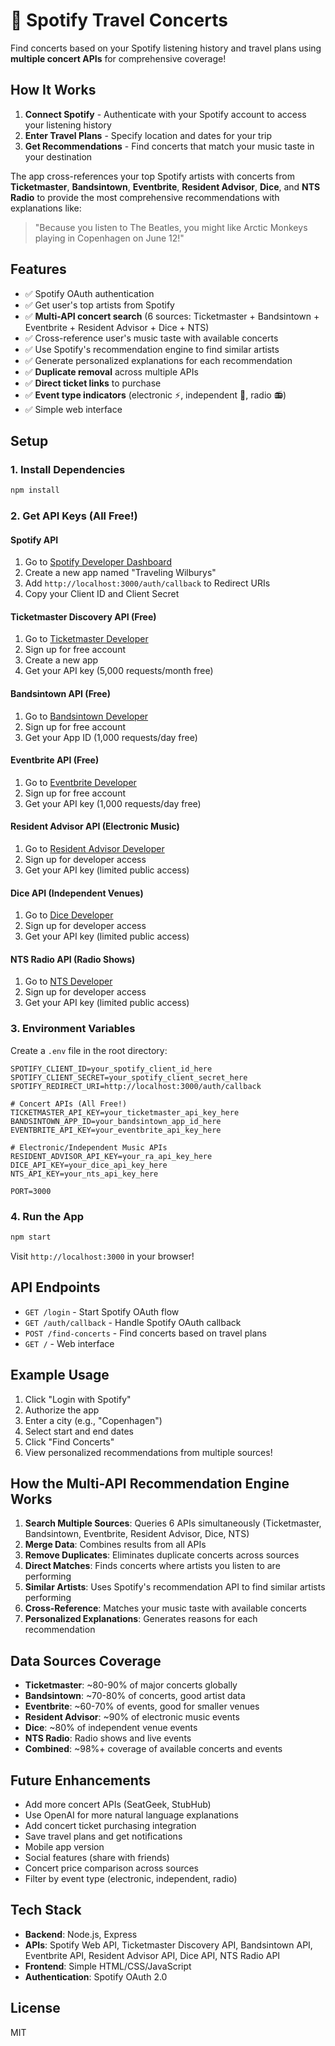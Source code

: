 # 🎵 Spotify Travel Concerts

Find concerts based on your Spotify listening history and travel plans using **multiple concert APIs** for comprehensive coverage!

## How It Works

1. **Connect Spotify** - Authenticate with your Spotify account to access your listening history
2. **Enter Travel Plans** - Specify location and dates for your trip
3. **Get Recommendations** - Find concerts that match your music taste in your destination

The app cross-references your top Spotify artists with concerts from **Ticketmaster**, **Bandsintown**, **Eventbrite**, **Resident Advisor**, **Dice**, and **NTS Radio** to provide the most comprehensive recommendations with explanations like:
> "Because you listen to The Beatles, you might like Arctic Monkeys playing in Copenhagen on June 12!"

## Features

- ✅ Spotify OAuth authentication
- ✅ Get user's top artists from Spotify
- ✅ **Multi-API concert search** (6 sources: Ticketmaster + Bandsintown + Eventbrite + Resident Advisor + Dice + NTS)
- ✅ Cross-reference user's music taste with available concerts
- ✅ Use Spotify's recommendation engine to find similar artists
- ✅ Generate personalized explanations for each recommendation
- ✅ **Duplicate removal** across multiple APIs
- ✅ **Direct ticket links** to purchase
- ✅ **Event type indicators** (electronic ⚡, independent 🎸, radio 📻)
- ✅ Simple web interface

## Setup

### 1. Install Dependencies
```bash
npm install
```

### 2. Get API Keys (All Free!)

#### Spotify API
1. Go to [Spotify Developer Dashboard](https://developer.spotify.com/dashboard)
2. Create a new app named "Traveling Wilburys"
3. Add `http://localhost:3000/auth/callback` to Redirect URIs
4. Copy your Client ID and Client Secret

#### Ticketmaster Discovery API (Free)
1. Go to [Ticketmaster Developer](https://developer.ticketmaster.com/)
2. Sign up for free account
3. Create a new app
4. Get your API key (5,000 requests/month free)

#### Bandsintown API (Free)
1. Go to [Bandsintown Developer](https://artists.bandsintown.com/support/bandsintown-api)
2. Sign up for free account
3. Get your App ID (1,000 requests/day free)

#### Eventbrite API (Free)
1. Go to [Eventbrite Developer](https://www.eventbrite.com/platform/api-keys)
2. Sign up for free account
3. Get your API key (1,000 requests/day free)

#### Resident Advisor API (Electronic Music)
1. Go to [Resident Advisor Developer](https://ra.co/api)
2. Sign up for developer access
3. Get your API key (limited public access)

#### Dice API (Independent Venues)
1. Go to [Dice Developer](https://dice.fm/developer)
2. Sign up for developer access
3. Get your API key (limited public access)

#### NTS Radio API (Radio Shows)
1. Go to [NTS Developer](https://www.nts.live/api)
2. Sign up for developer access
3. Get your API key (limited public access)

### 3. Environment Variables
Create a `.env` file in the root directory:
```env
SPOTIFY_CLIENT_ID=your_spotify_client_id_here
SPOTIFY_CLIENT_SECRET=your_spotify_client_secret_here
SPOTIFY_REDIRECT_URI=http://localhost:3000/auth/callback

# Concert APIs (All Free!)
TICKETMASTER_API_KEY=your_ticketmaster_api_key_here
BANDSINTOWN_APP_ID=your_bandsintown_app_id_here
EVENTBRITE_API_KEY=your_eventbrite_api_key_here

# Electronic/Independent Music APIs
RESIDENT_ADVISOR_API_KEY=your_ra_api_key_here
DICE_API_KEY=your_dice_api_key_here
NTS_API_KEY=your_nts_api_key_here

PORT=3000
```

### 4. Run the App
```bash
npm start
```

Visit `http://localhost:3000` in your browser!

## API Endpoints

- `GET /login` - Start Spotify OAuth flow
- `GET /auth/callback` - Handle Spotify OAuth callback
- `POST /find-concerts` - Find concerts based on travel plans
- `GET /` - Web interface

## Example Usage

1. Click "Login with Spotify"
2. Authorize the app
3. Enter a city (e.g., "Copenhagen")
4. Select start and end dates
5. Click "Find Concerts"
6. View personalized recommendations from multiple sources!

## How the Multi-API Recommendation Engine Works

1. **Search Multiple Sources**: Queries 6 APIs simultaneously (Ticketmaster, Bandsintown, Eventbrite, Resident Advisor, Dice, NTS)
2. **Merge Data**: Combines results from all APIs
3. **Remove Duplicates**: Eliminates duplicate concerts across sources
4. **Direct Matches**: Finds concerts where artists you listen to are performing
5. **Similar Artists**: Uses Spotify's recommendation API to find similar artists performing
6. **Cross-Reference**: Matches your music taste with available concerts
7. **Personalized Explanations**: Generates reasons for each recommendation

## Data Sources Coverage

- **Ticketmaster**: ~80-90% of major concerts globally
- **Bandsintown**: ~70-80% of concerts, good artist data
- **Eventbrite**: ~60-70% of events, good for smaller venues
- **Resident Advisor**: ~90% of electronic music events
- **Dice**: ~80% of independent venue events
- **NTS Radio**: Radio shows and live events
- **Combined**: ~98%+ coverage of available concerts and events

## Future Enhancements

- Add more concert APIs (SeatGeek, StubHub)
- Use OpenAI for more natural language explanations
- Add concert ticket purchasing integration
- Save travel plans and get notifications
- Mobile app version
- Social features (share with friends)
- Concert price comparison across sources
- Filter by event type (electronic, independent, radio)

## Tech Stack

- **Backend**: Node.js, Express
- **APIs**: Spotify Web API, Ticketmaster Discovery API, Bandsintown API, Eventbrite API, Resident Advisor API, Dice API, NTS Radio API
- **Frontend**: Simple HTML/CSS/JavaScript
- **Authentication**: Spotify OAuth 2.0

## License

MIT